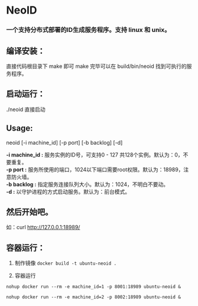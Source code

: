 # NeoID #

### 一个支持分布式部署的ID生成服务程序。支持 linux 和 unix。

## 编译安装：
直接代码根目录下 make 即可
make 完毕可以在 build/bin/neoid 找到可执行的服务程序。

## 启动运行：
./neoid 直接启动
    
## Usage:
 
neoid [-i machine_id] [-p port] [-b backlog] [-d]

 **-i machine_id :** 服务实例的ID号，可支持0 - 127 共128个实例。默认为：0，不要重复。<br />
 **-p port :** 服务所使用的端口，1024以下端口需要root权限。默认为：18989，注意防火墙。<br />
 **-b backlog :** 指定服务连接队列大小。默认为：1024，不明白不要动。<br />
 **-d :** 以守护进程的方式启动服务。默认为：前台模式。

## 然后开始吧。

如：curl http://127.0.0.1:18989/

## 容器运行：

1. 制作镜像 `docker build -t ubuntu-neoid .`

2. 容器运行

```
nohup docker run --rm -e machine_id=1 -p 8001:18989 ubuntu-neoid &

nohup docker run --rm -e machine_id=2 -p 8002:18989 ubuntu-neoid &
```
